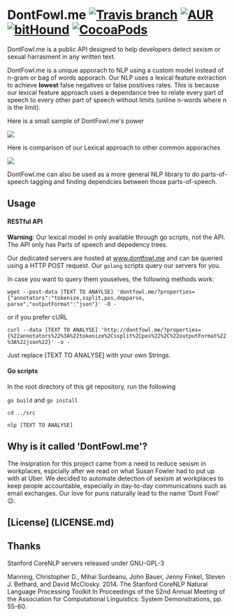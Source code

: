 # DontFowl.me [![Travis branch](https://img.shields.io/travis/rust-lang/rust/master.svg)]() [![AUR](https://img.shields.io/badge/License-GPL----3-green.svg)]() [![bitHound](https://img.shields.io/bithound/dependencies/github/rexxars/sse-channel.svg)]() [![CocoaPods](https://img.shields.io/cocoapods/metrics/doc-percent/AFNetworking.svg)]()
DontFowl.me is a public API designed to help developers detect sexism or sexual harrasment in any written text.

DontFowl.me is a unique apporach to NLP using a custom model instead of n-gram or bag of words apporach. Our NLP uses a lexical feature extraction to achieve **lowest** false negatives or false positives rates. This is because our lexical feature approach uses a dependance tree to relate every part of speech to every other part of speech without limits (unline n-words where n is the limit).

Here is a small sample of DontFowl.me's power

![](http://i.giphy.com/gGkeFv2E278Fa.gif)

Here is comparison of our Lexical approach to other common apporaches

![](http://imgur.com/lf9kYyL.png)

DontFowl.me can also be used as a more general NLP library to do parts-of-speech tagging and finding dependcies between those parts-of-speech.

## Usage
#### RESTful API
**Warning**: Our lexical model in only available through go scripts, not the API. The API only has Parts of speech and depedency trees.

Our dedicated servers are hosted at www.dontfowl.me and can be queried using a HTTP POST request. Our `golang` scripts query our servers for you. 

In case you want to query them youselves, the following methods work:

`wget --post-data [TEXT TO ANAYLSE] 'dontfowl.me/?properties={"annotators":"tokenize,ssplit,pos,depparse, parse","outputFormat":"json"}' -O -`

or if you prefer cURL

`curl --data [TEXT TO ANALYSE] 'http://dontfowl.me/?properties={%22annotators%22%3A%22tokenize%2Cssplit%2Cpos%22%2C%22outputFormat%22%3A%22json%22}' -o -`

Just replace [TEXT TO ANALYSE] with your own Strings.

#### Go scripts
In the root directory of this git repository, run the following

`go build` and `go install`

`cd ../src`

`nlp [TEXT TO ANALYSE]`

## Why is it called 'DontFowl.me'?
The insipration for this project came from a need to reduce sexism in workplaces, espcially after we read on what Susan Fowler had to put up with at Uber. We decided to automate detection of sexism at workplaces to keep people accountable, especially in day-to-day communications such as email exchanges. Our love for puns naturally lead to the name 'Dont Fowl' :wink:.

## [License] (LICENSE.md)


## Thanks
Stanford CoreNLP servers released under GNU-GPL-3

Manning, Christopher D., Mihai Surdeanu, John Bauer, Jenny Finkel, Steven J. Bethard, and David McClosky. 2014. The Stanford CoreNLP Natural Language Processing Toolkit In Proceedings of the 52nd Annual Meeting of the Association for Computational Linguistics: System Demonstrations, pp. 55-60. 
